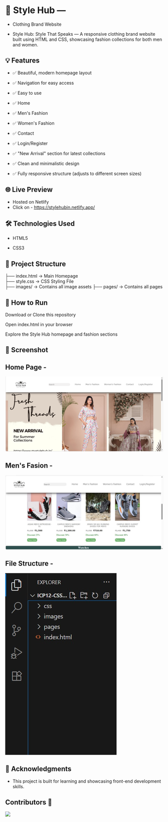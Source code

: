# 👑 Style Hub — 

- Clothing Brand Website

- Style Hub: Style That Speaks — A responsive clothing brand website built using HTML and CSS, showcasing fashion collections for both men and women.

## 💡 Features
- ✅ Beautiful, modern homepage layout
- ✅ Navigation for easy access
- ✅ Easy to use

- ✅ Home

- ✅ Men's Fashion

- ✅ Women's Fashion

- ✅ Contact

- ✅ Login/Register

- ✅ "New Arrival" section for latest collections
- ✅ Clean and minimalistic design
- ✅ Fully responsive structure (adjusts to different screen sizes)


## 🌐 Live Preview

- Hosted on Netlify
- Click on - https://stylehubin.netlify.app/


## 🛠️ Technologies Used

- HTML5

- CSS3

## 📂 Project Structure
├── index.html       → Main Homepage  
├── style.css        → CSS Styling File  
├── images/          → Contains all image assets 
├── pages/          → Contains all pages 

## 🚀 How to Run

Download or Clone this repository

Open index.html in your browser

Explore the Style Hub homepage and fashion sections


## 📸 Screenshot

## Home Page -

![Home Page](./images/Screenshot%20for%20readme%20file.png)

## Men's Fasion -

![Men's Fasion](./images/mens%20fasion%20screenshot.jpeg)

## File Structure -

![File Structure](./images/file%20structure%20screenshot.jpeg)


## 🙌 Acknowledgments

- This project is built for learning and showcasing front-end development skills.

## Contributors  🤝

<a href="https://github.com/suraj0620/Fitnest/graphs/contributors">
  <img src="https://contrib.rocks/image?repo=suraj0620/Fitnest" />
</a>